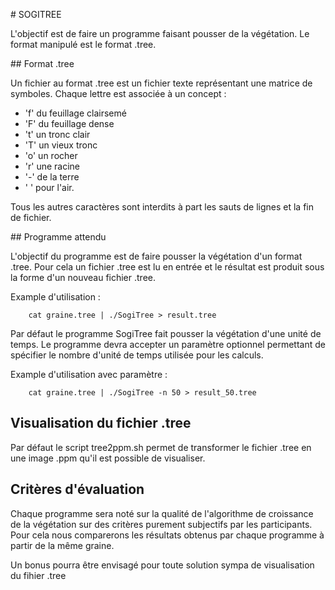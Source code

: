 # SOGITREE

L'objectif est de faire un programme faisant pousser de la végétation. Le format manipulé est le format .tree.

## Format .tree

Un fichier au format .tree est un fichier texte représentant une matrice de symboles. Chaque lettre est associée à un concept :

- 'f' du feuillage clairsemé
- 'F' du feuillage dense
- 't' un tronc clair
- 'T' un vieux tronc
- 'o' un rocher
- 'r' une racine
- '-' de la terre
- ' ' pour l'air.

Tous les autres caractères sont interdits à part les sauts de lignes et la fin de fichier.

## Programme attendu

L'objectif du programme est de faire pousser la végétation d'un format .tree. Pour cela un fichier .tree est lu en entrée et le résultat est produit sous la forme d'un nouveau fichier .tree.

Example d'utilisation :

```
	cat graine.tree | ./SogiTree > result.tree
```

Par défaut le programme SogiTree fait pousser la végétation d'une unité de temps. Le programme devra accepter un paramètre optionnel permettant de spécifier le nombre d'unité de temps utilisée pour les calculs.

Example d'utilisation avec paramètre :

```
	cat graine.tree | ./SogiTree -n 50 > result_50.tree
```

## Visualisation du fichier .tree

Par défaut le script tree2ppm.sh permet de transformer le fichier .tree en une image .ppm qu'il est possible de visualiser.

## Critères d'évaluation

Chaque programme sera noté sur la qualité de l'algorithme de croissance de la végétation sur des critères purement subjectifs par les participants. Pour cela nous comparerons les résultats obtenus par chaque programme à partir de la même graine.

Un bonus pourra être envisagé pour toute solution sympa de visualisation du fihier .tree
